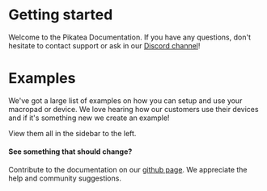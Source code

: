 # Getting started
Welcome to the Pikatea Documentation. If you have any questions, don't hesitate to contact support or ask in our [Discord channel](https://www.pikatea.com/discord)! 

# Examples
We've got a large list of examples on how you can setup and use your macropad or device. We love hearing how our customers use their devices and if it's something new we create an example!

View them all in the sidebar to the left.

#### See something that should change?
Contribute to the documentation on our [github page](https://github.com/JackPikatea/pikatea-documentation). We appreciate the help and community suggestions.